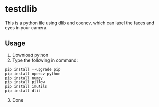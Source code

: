 # testdlib
This is a python file using dlib and opencv, which can label the faces and eyes in your camera.

## Usage
1. Download python
2. Type the following in command:

```
pip install --upgrade pip
pip install opencv-python
pip install numpy
pip install pillow
pip install imutils
pip install dlib
```
3. Done

